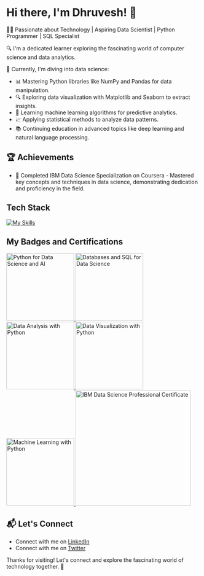 # Hi there, I'm Dhruvesh! 👋

👨‍💻 Passionate about Technology | Aspiring Data Scientist | Python Programmer | SQL Specialist

🔍 I'm a dedicated learner exploring the fascinating world of computer science and data analytics.

💼 Currently, I'm diving into data science:
   - 📊 Mastering Python libraries like NumPy and Pandas for data manipulation.
   - 🔍 Exploring data visualization with Matplotlib and Seaborn to extract insights.
   - 🤖 Learning machine learning algorithms for predictive analytics.
   - 📈 Applying statistical methods to analyze data patterns.
   - 📚 Continuing education in advanced topics like deep learning and natural language processing.

## 🏆 Achievements

- 🌟 Completed IBM Data Science Specialization on Coursera - Mastered key concepts and techniques in data science, demonstrating dedication and proficiency in the field.
  
## Tech Stack
[![My Skills](https://skillicons.dev/icons?i=py,r,anaconda)](https://skillicons.dev)

## My Badges and Certifications

<a href="https://www.credly.com/badges/af49a68a-9222-4dcd-a254-efa0de729133/public_url" title="Python for Data Science and AI">
    <img src="https://images.credly.com/size/680x680/images/0571ab1d-f43b-43d9-9c68-8ebd0ebd61b7/Python_for_Data_Sci_and_AI_Foundational.png" alt="Python for Data Science and AI" width="176" height="176">
</a>
<a href="https://www.credly.com/badges/dd88b0b3-91c1-44f1-ae63-17fb0f9fd493/public_url" title="Databases and SQL for Data Science">
    <img src="https://images.credly.com/size/680x680/images/594e0ab7-c864-4d9a-9987-3a903ec3f06a/Cognitive_Class_-_DB_and_SQL_for_Data_Sci.png" alt="Databases and SQL for Data Science" width="176" height="176">
</a>
<a href="https://www.credly.com/badges/f5534a92-d727-458e-b8a9-c9cdeef7013d/public_url" title="Data Analysis with Python">
    <img src="https://images.credly.com/size/680x680/images/fa39f4f0-174a-4886-b821-6a37d42b8b3a/Cognitive_Class_-_Data_Analysis_w_Python.png" alt="Data Analysis with Python" width="176" height="176">
</a>
<a href="https://www.credly.com/badges/0d90fc23-3afb-41c3-926a-24e2bad1b770/public_urll" title="Data Visualization with Python">
    <img src="https://images.credly.com/size/680x680/images/76326afb-199d-4250-a74f-01bc86dda118/Cognitive_Class_-_Data_Visual_w_Python.png" alt="Data Visualization with Python" width="176" height="176">
</a>
<a href="https://www.credly.com/badges/db5290da-b975-4552-a12b-f98294d6eb61/public_url" title="Machine Learning with Python">
    <img src="https://images.credly.com/size/680x680/images/5ae9bf9e-da6e-4cec-82eb-d2b4cfea9751/Machine_Learning_with_Python.png" alt="Machine Learning with Python" width="176" height="176">
</a>
<a href="https://www.credly.com/badges/9fffd1b8-6e5a-41ca-8b64-f74f30ad308b/public_url" title="IBM Data Science Professional Certificate">
    <img src="https://images.credly.com/size/680x680/images/b47e9b58-7f54-4981-b156-5e7d354c8215/Professional_Certificate_-_Data_Science.png" alt="IBM Data Science Professional Certificate" width="300" height="300">
</a>


## 📬 Let's Connect

- Connect with me on [LinkedIn](https://www.linkedin.com/in/dhruvesh-bawane)
- Connect with me on [Twitter](https://twitter.com/dhruveshbawane)

Thanks for visiting! Let's connect and explore the fascinating world of technology together. 🚀
